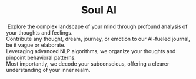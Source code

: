 <img href="dreams2.png"/>

<h1 align="center">
  Soul AI 
</h1>

<img href="dreams2.png" align="center" />
Explore the complex landscape of your mind through profound analysis of your thoughts and feelings. <br /> 
Contribute any thought, dream, journey, or emotion to our AI-fueled journal, be it vague or elaborate. <br /> 
Leveraging advanced NLP algorithms, we organize your thoughts and pinpoint behavioral patterns. <br /> 
Most importantly, we decode your subconscious, offering a clearer understanding of your inner realm. <br />
